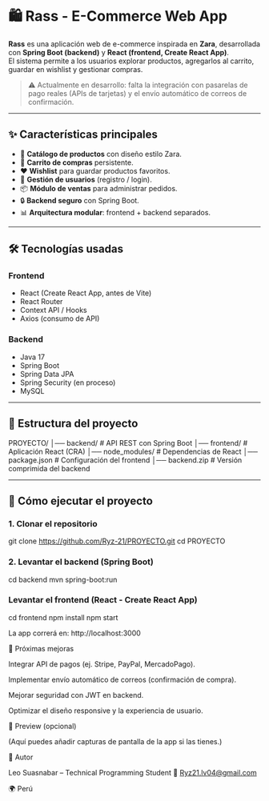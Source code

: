 # 🛍️ Rass - E-Commerce Web App

**Rass** es una aplicación web de e-commerce inspirada en **Zara**, desarrollada con **Spring Boot (backend)** y **React (frontend, Create React App)**.  
El sistema permite a los usuarios explorar productos, agregarlos al carrito, guardar en wishlist y gestionar compras.  

> ⚠️ Actualmente en desarrollo: falta la integración con pasarelas de pago reales (APIs de tarjetas) y el envío automático de correos de confirmación.

---

## ✨ Características principales

- 👕 **Catálogo de productos** con diseño estilo Zara.  
- 🛒 **Carrito de compras** persistente.  
- ❤️ **Wishlist** para guardar productos favoritos.  
- 👤 **Gestión de usuarios** (registro / login).  
- 📦 **Módulo de ventas** para administrar pedidos.  
- 🔒 **Backend seguro** con Spring Boot.  
- 📊 **Arquitectura modular**: frontend + backend separados.  

---

## 🛠️ Tecnologías usadas

### Frontend
- React (Create React App, antes de Vite)
- React Router
- Context API / Hooks
- Axios (consumo de API)

### Backend
- Java 17
- Spring Boot
- Spring Data JPA
- Spring Security (en proceso)
- MySQL

---

## 📂 Estructura del proyecto

PROYECTO/
│── backend/ # API REST con Spring Boot
│── frontend/ # Aplicación React (CRA)
│── node_modules/ # Dependencias de React
│── package.json # Configuración del frontend
│── backend.zip # Versión comprimida del backend


---

## 🚀 Cómo ejecutar el proyecto

### 1. Clonar el repositorio

git clone https://github.com/Ryz-21/PROYECTO.git
cd PROYECTO

### 2. Levantar el backend (Spring Boot)
   
cd backend
mvn spring-boot:run

### Levantar el frontend (React - Create React App)

cd frontend
npm install
npm start

La app correrá en: http://localhost:3000

🔮 Próximas mejoras

 Integrar API de pagos (ej. Stripe, PayPal, MercadoPago).

 Implementar envío automático de correos (confirmación de compra).

 Mejorar seguridad con JWT en backend.

 Optimizar el diseño responsive y la experiencia de usuario.

📸 Preview (opcional)

(Aquí puedes añadir capturas de pantalla de la app si las tienes.)

📧 Autor

Leo Suasnabar – Technical Programming Student
📩 Ryz21.lv04@gmail.com

🌍 Perú


